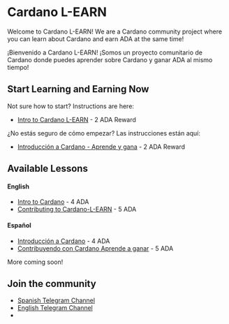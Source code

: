 # Cardano L-EARN

Welcome to Cardano L-EARN! We are a Cardano community project where you can learn about Cardano and earn ADA at the same time!

¡Bienvenido a Cardano L-EARN! ¡Somos un proyecto comunitario de Cardano donde puedes aprender sobre Cardano y ganar ADA al mismo tiempo!


## Start Learning and Earning Now
Not sure how to start? Instructions are here:
- [Intro to Cardano L-EARN]() - 2 ADA Reward


¿No estás seguro de cómo empezar? Las instrucciones están aquí:
- [Introducción a Cardano - Aprende y gana]() - 2 ADA Reward

## Available Lessons

#### English

* [Intro to Cardano]() - 4 ADA
* [Contributing to Cardano-L-EARN](https://github.com/Cardano-LEARN/Cardano-L-EARN/blob/main/Lessons/English/L_EARN/Contributing/LCon1:Contributing.md) - 5 ADA

#### Español

* [Introducción a Cardano]() - 4 ADA
* [Contribuyendo con Cardano Aprende a ganar](https://github.com/Cardano-LEARN/Cardano-L-EARN/blob/main/Lessons/Español/Aprende_y_Gana/Contributing/LCon1:Contribuyendo.md) - 5 ADA

More coming soon!

## Join the community
* [Spanish Telegram Channel ](https://t.me/CardanoAprendeAGanar)
* [English Telegram Channel ](https://t.me/Cardano_L_EARN)
*
